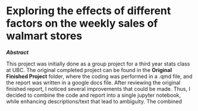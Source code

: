 # Exploring the effects of different factors on the weekly sales of walmart stores

***Abstract***

This project was initially done as a group project for a third year stats class at UBC. The original completed project can be found in the **Original Finished Project** folder, where the coding was performed in a .qmd file, and the report was written in a google docs file. After reviewing the original finished report, I noticed several improvements that could be made. Thus, I decided to combine the code and report into a single jupyter notebook, while enhancing descriptions/text that lead to ambiguity. The combined 

